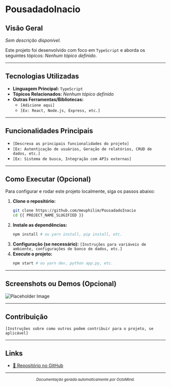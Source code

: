 # PousadadoInacio

## Visão Geral

*Sem descrição disponível.*

Este projeto foi desenvolvido com foco em `TypeScript` e aborda os seguintes tópicos: *Nenhum tópico definido*.

---

## Tecnologias Utilizadas

* **Linguagem Principal:** `TypeScript`
* **Tópicos Relacionados:** *Nenhum tópico definido*
* **Outras Ferramentas/Bibliotecas:**
    * `[Adicione aqui]`
    * `[Ex: React, Node.js, Express, etc.]`

---

## Funcionalidades Principais

* `[Descreva as principais funcionalidades do projeto]`
* `[Ex: Autenticação de usuários, Geração de relatórios, CRUD de dados, etc.]`
* `[Ex: Sistema de busca, Integração com APIs externas]`

---

## Como Executar (Opcional)

Para configurar e rodar este projeto localmente, siga os passos abaixo:

1.  **Clone o repositório:**
    ```bash
    git clone https://github.com/meuphilim/PousadadoInacio
    cd {{ PROJECT_NAME_SLUGIFIED }}
    ```
2.  **Instale as dependências:**
    ```bash
    npm install # ou yarn install, pip install, etc.
    ```
3.  **Configuração (se necessário):**
    `[Instruções para variáveis de ambiente, configurações de banco de dados, etc.]`
4.  **Execute o projeto:**
    ```bash
    npm start # ou yarn dev, python app.py, etc.
    ```

---

## Screenshots ou Demos (Opcional)

![Placeholder Image](https://via.placeholder.com/600x300?text=Projeto+PousadadoInacio)

---

## Contribuição

`[Instruções sobre como outros podem contribuir para o projeto, se aplicável]`

---

## Links

* [🔗 Repositório no GitHub](https://github.com/meuphilim/PousadadoInacio)


---

<div align="center">
  <small><em>Documentação gerada automaticamente por OctoMind.</em></small>
</div>
